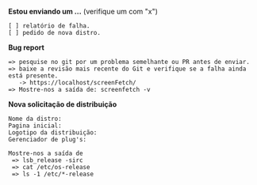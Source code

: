 <!--
  - PREENCHA AS SEGUINTES INFORMAÇÕES.
 -->

**Estou enviando um ...**  (verifique um com "x")
```
[ ] relatório de falha.
[ ] pedido de nova distro.
```

**Bug report**
```
=> pesquise no git por um problema semelhante ou PR antes de enviar.
=> baixe a revisão mais recente do Git e verifique se a falha ainda está presente.
   -> https://localhost/screenFetch/
=> Mostre-nos a saída de: screenfetch -v
```

**Nova solicitação de distribuição**
```
Nome da distro: 
Pagina inicial: 
Logotipo da distribuição: 
Gerenciador de plug's: 

Mostre-nos a saída de
 => lsb_release -sirc
 => cat /etc/os-release
 => ls -1 /etc/*-release
```

